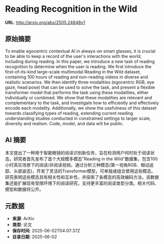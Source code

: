 # Reading Recognition in the Wild

**URL**: http://arxiv.org/abs/2505.24848v1

## 原始摘要

To enable egocentric contextual AI in always-on smart glasses, it is crucial
to be able to keep a record of the user's interactions with the world,
including during reading. In this paper, we introduce a new task of reading
recognition to determine when the user is reading. We first introduce the
first-of-its-kind large-scale multimodal Reading in the Wild dataset,
containing 100 hours of reading and non-reading videos in diverse and realistic
scenarios. We then identify three modalities (egocentric RGB, eye gaze, head
pose) that can be used to solve the task, and present a flexible transformer
model that performs the task using these modalities, either individually or
combined. We show that these modalities are relevant and complementary to the
task, and investigate how to efficiently and effectively encode each modality.
Additionally, we show the usefulness of this dataset towards classifying types
of reading, extending current reading understanding studies conducted in
constrained settings to larger scale, diversity and realism. Code, model, and
data will be public.


## AI 摘要

本文提出了一种用于智能眼镜的阅读识别新任务，旨在检测用户何时处于阅读状态。研究者首先发布了首个大规模多模态"Reading in the Wild"数据集，包含100小时真实场景下的阅读/非阅读视频。通过分析三种模态(第一视角RGB、眼动追踪、头部姿态)，开发了灵活的Transformer模型，可单独或组合使用这些模态。研究表明这些模态具有相关性和互补性，并探索了各模态的高效编码方法。该数据集还能扩展现有受限环境下的阅读研究，支持更丰富的阅读类型分类。相关代码、模型和数据将公开。

## 元数据

- **来源**: ArXiv
- **类型**: 论文
- **保存时间**: 2025-06-02T04:07:37Z
- **目录日期**: 2025-06-02
